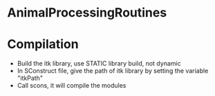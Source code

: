 # AnimalProcessingRoutines

# Compilation
* Build the itk library, use STATIC library build, not dynamic
* In SConstruct file, give the path of itk library by setting the variable "itkPath"
* Call scons, it will compile the modules